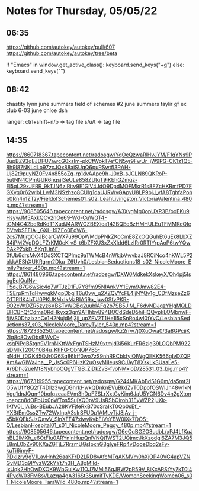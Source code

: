 # Notes for Thursday, 05/05/22

## 06:35
https://github.com/autokey/autokey/pull/607
https://github.com/autokey/autokey/tree/beta

if "Emacs" in window.get_active_class():
  keyboard.send_keys("<ctrl>+g")
  else:
  keyboard.send_keys("<escape>")

## 08:42
chastity lynn june summers
field of schemes #2
june summers taylir gf ex club 6-03
june chloe dsh

ranger:
ctrl+shift+n/p => tag file
s/u/t => tag file

## 14:35
https://860718367.tapecontent.net/radosgw/YqOeQzwaRlHvJYM/F1qYNs9PJupBZ93qEJDFU7awcG0xsIm-pkCfWpkT7efCN5yr9FwUr_jW9PG-CK1z1Q5-8h9l87NKLdLo97zcJQx88aiSUqQ6puRSwtfI3RAH-Uj82t9puyNZ0Fv4n855oZq-rp1dvAApe9h-J0xB-sJCLN89QKRoP-5utNN4CPmGUR6nqsjI3eULe858ZUtqT9iKbhGZmqz-El5qL29xJFRR_9kTJN6zIRitv9E1GlV4JdO9DpdMOFMkrR1s8FZcHKRmfPD7FGXyq0r62wlbLLwM3NSzhzo8CUlg1daUJRWvGApyU8LP9bjJ_vfA8TghfaPohp0Rn4n1ZTzy/FieldofSchemes01_s02_LeahLivingston_VictoriaValentina_480p.mp4?stream=1
https://908505646.tapecontent.net/radosgw/A3XygMg0opUXR3B/ooEKu9HsywJM5AxkQCv2nOe69-Wd-CuWGT4-tGM4G42bdRdKdT1XudJ4ARWGZBEXjea142BQEoBzHMHULEuTFMMKcQIeDVtvbSFFIA-_GXL-19ZEo0EdW6-2cs7MtjrgOOJBcarCWX7u99OpWMdpPNkZKoCmE8ZxOQGuhEt6uEk8LbXZ84jPM2VgDQLFZrKM0cK_vS_t6bZFXU3xZxXIdd6LzIRr0RTIYrpAoP6twYQwDAkPZxkD-5Kg1Ut6F-0tUb6drsMvX4DdSXCTQPImz9aTWMcB4nWkjbVwvbaJ8RCiNco4hKWL5P2bkkAEShXUKRgrm2Dku_Z6Uvh0/LesbianSeductions18_s02_NicoleMoore_EmilyParker_480p.mp4?stream=1
https://861480966.tapecontent.net/radosgw/DXW0MdkekXskeyX/Oh4pj5IsbgEqlQulNv-T5qJB7G6wSic4q7WTJzD1FJ7Y8fm95NIAnkVY1Eym9Jmw82E4-TSErpRmTqHwwqkMgpDbgjT6u0vw_q2XZQVYcFL4IjNYQv1g_CDfMzseZz6O1TRl1K4bTU0PKUKMxIkMzBIAfj9a_juw0SfyPKR-EO2cWtDZR5zyz6VBSTvWCBq2uublAFq2b7SB5JlM_F6dvNDJqzYHgMQLDEHCBhQfCdma0RdHkyxz3gn9ATlhbv894BOCdSdeD5hiHQQypkLOMbnwF-fIjVS0DhzixznCe1H2NujdMj3jj_upZFV2T1He1l5xSnRo4wI0tYvC/LesbianSeductions37_s03_NicoleMoore_DarcyTyler_540p.mp4?stream=1
https://872335250.tapecontent.net/radosgw/kz2rrw7j0XuOwa0/3a8GPcjiK2Ig8c8OwObsBWvO-xsqPiPgB5tgn9V1rnNKttWxFgnTSHzM9xtmjd3i56KurFR6zig39LOQbPM922qDMlkT20CY0B4u_KhFG-ObNQP7B5-pNdH_f0GK45QJr0G6Sq86kff0wo7zS9nhRRCbkfylOIWgQEKK566gIvDZQPAmAwGlWaJna__P_JsSc6P6HzK2uOsyMiIeus9CJAyT8XskLkSUaaLe5-Ar6DhJ2ueMt8NybhoCQgVTGB_ZiDkZvS-fvoNMxioD/28531_03_big.mp4?stream=1
https://867319955.tapecontent.net/radosgw/G244MKAbBdS1G6m/da5mt2lO5wUfY8Q2fT4Dllz3wgDGhrkHwkQDnknEVuBkdZvT0DppfOSWIJh48w1kNVgu1dnJQgm10bofqzeaaEVm3hDpFZSLrXxtGvKim6JaU5YCN6Dv4n2gXton-nepcn8dOPbUx0pWTos5SujXQ0pV9UsRSbOiroh31EyWZP2jJXk-1KfV0j_jAlBs-BEubJA28KVFjfeRxB70oSraIkT0Qp0sEf_-YXBtEmGss2Tw72WxlnpA3sIrSFUDp1AMLvTjJ8jAv_j-a5bKQEkSJzQawV_SlnXFF47xiwyKvbFIVeYBW0IXk7DOS-Q/LesbianHospital01_s01_NicoleMoore_Peggy_480p.mp4?stream=1
https://908505646.tapecontent.net/radosgw/G6eOqBGZO3udbL/xPJ4LfKuJhBL2lMXh_e6OtFIu0ARYnInHupQnlVNQj1WST2UQjmcJkXzodgi6ZA7M3JQ5L8mL0bZv90KXaZGTjL7RrzmUGsIpxnG8glyeFRp4vDqoeDbq2sFy-kuTi6imyF-PDklzry9gV1LavHnh26aaKFrD2LRD8vAfcMTgAKMVm0hXjOP40VG4apVZNGvMD3q9IYvzW2kYYt7n3H_A8gMIld-lxUqk2HhOwDXOK9WbGulKw11OJ7MMi56qJBW2pR59V_8iKcARStYy7kT0l44PyoW03FM8sVLazqa4gA316St3SumifTyKDE/WomenSeekingWomen06_s01_NicoleMoore_TaraWild_480p.mp4?stream=1
